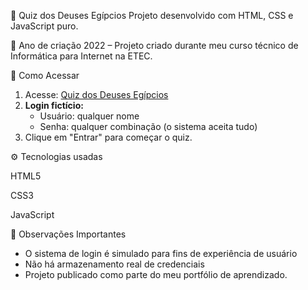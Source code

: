 🌅 Quiz dos Deuses Egípcios
Projeto desenvolvido com HTML, CSS e JavaScript puro.

📅 Ano de criação
2022 – Projeto criado durante meu curso técnico de Informática para Internet na ETEC.

🚀 Como Acessar
1. Acesse: [Quiz dos Deuses Egípcios](https://tiphanynemet.github.io/quizdeuses/index.html)
2. **Login fictício:**
   - Usuário: qualquer nome
   - Senha: qualquer combinação (o sistema aceita tudo)
3. Clique em "Entrar" para começar o quiz.

⚙️ Tecnologias usadas

HTML5

CSS3

JavaScript

📌 Observações Importantes
- O sistema de login é simulado para fins de experiência de usuário
- Não há armazenamento real de credenciais
- Projeto publicado como parte do meu portfólio de aprendizado.
